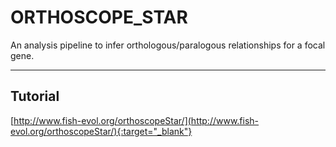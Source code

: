 # ORTHOSCOPE_STAR   

An analysis pipeline to infer orthologous/paralogous relationships for a focal gene.   


---

## Tutorial
[http://www.fish-evol.org/orthoscopeStar/](http://www.fish-evol.org/orthoscopeStar/){:target="_blank"}


<br />  

